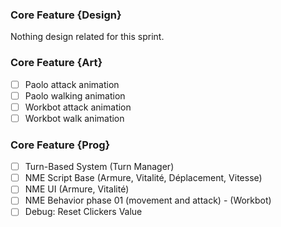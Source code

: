 ### Core Feature {Design}

Nothing design related for this sprint.

### Core Feature {Art}

- [ ] Paolo attack animation 
- [ ] Paolo walking animation
- [ ] Workbot attack animation
- [ ] Workbot walk animation

### Core Feature {Prog}

- [ ] Turn-Based System (Turn Manager)
- [ ] NME Script Base (Armure, Vitalité, Déplacement, Vitesse)
- [ ] NME UI (Armure, Vitalité)
- [ ] NME Behavior phase 01 (movement and attack) - (Workbot)
- [ ] Debug: Reset Clickers Value